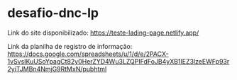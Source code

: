 # desafio-dnc-lp

Link do site disponibilizado: https://teste-lading-page.netlify.app/

Link da planilha de registro de informação: https://docs.google.com/spreadsheets/u/1/d/e/2PACX-1vSvsIKuUSoYpagCt82y0HerZYD4Wu3LZQPIFdFoJB4yXB1IEZ3lzeEWFp93r2yiTJMBn4NmjG9RtMxN/pubhtml
